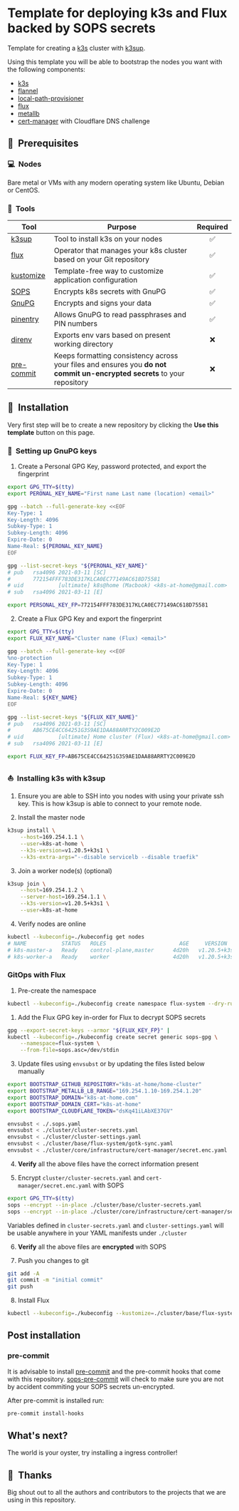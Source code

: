 # Template for deploying k3s and Flux backed by SOPS secrets

Template for creating a [k3s](https://k3s.io/) cluster with [k3sup](https://github.com/alexellis/k3sup).

Using this template you will be able to bootstrap the nodes you want with the following components:

- [k3s](https://k3s.io/)
- [flannel](https://github.com/flannel-io/flannel)
- [local-path-provisioner](https://github.com/rancher/local-path-provisioner)
- [flux](https://toolkit.fluxcd.io/)
- [metallb](https://metallb.universe.tf/)
- [cert-manager](https://cert-manager.io/) with Cloudflare DNS challenge

## :memo:&nbsp; Prerequisites

### :computer:&nbsp; Nodes

Bare metal or VMs with any modern operating system like Ubuntu, Debian or CentOS.

### :wrench:&nbsp; Tools

| Tool                                                               | Purpose                                                                                                                  | Required |
|--------------------------------------------------------------------|--------------------------------------------------------------------------------------------------------------------------|:--------:|
| [k3sup](https://github.com/alexellis/k3sup)                        | Tool to install k3s on your nodes                                                                                        |    ✅     |
| [flux](https://toolkit.fluxcd.io/)                                 | Operator that manages your k8s cluster based on your Git repository                                                      |    ✅     |
| [kustomize](https://kustomize.io/)                                 | Template-free way to customize application configuration                                                                 |    ✅     |
| [SOPS](https://github.com/mozilla/sops)                            | Encrypts k8s secrets with GnuPG                                                                                          |    ✅     |
| [GnuPG](https://gnupg.org/)                                        | Encrypts and signs your data                                                                                             |    ✅     |
| [pinentry](https://gnupg.org/related_software/pinentry/index.html) | Allows GnuPG to read passphrases and PIN numbers                                                                         |    ✅     |
| [direnv](https://github.com/direnv/direnv)                         | Exports env vars based on present working directory                                                                      |    ❌     |
| [pre-commit](https://github.com/pre-commit/pre-commit)             | Keeps formatting consistency across your files and ensures you **do not commit un-encrypted secrets** to your repository |    ❌     |

## :rocket:&nbsp; Installation

Very first step will be to create a new repository by clicking the **Use this template** button on this page.

### :key:&nbsp; Setting up GnuPG keys

1. Create a Personal GPG Key, password protected, and export the fingerprint

```sh
export GPG_TTY=$(tty)
export PERONAL_KEY_NAME="First name Last name (location) <email>"

gpg --batch --full-generate-key <<EOF
Key-Type: 1
Key-Length: 4096
Subkey-Type: 1
Subkey-Length: 4096
Expire-Date: 0
Name-Real: ${PERONAL_KEY_NAME}
EOF

gpg --list-secret-keys "${PERONAL_KEY_NAME}"
# pub   rsa4096 2021-03-11 [SC]
#       772154FFF783DE317KLCA0EC77149AC618D75581
# uid           [ultimate] k8s@home (Macbook) <k8s-at-home@gmail.com>
# sub   rsa4096 2021-03-11 [E]

export PERSONAL_KEY_FP=772154FFF783DE317KLCA0EC77149AC618D75581
```

2. Create a Flux GPG Key and export the fingerprint

```sh
export GPG_TTY=$(tty)
export FLUX_KEY_NAME="Cluster name (Flux) <email>"

gpg --batch --full-generate-key <<EOF
%no-protection
Key-Type: 1
Key-Length: 4096
Subkey-Type: 1
Subkey-Length: 4096
Expire-Date: 0
Name-Real: ${KEY_NAME}
EOF

gpg --list-secret-keys "${FLUX_KEY_NAME}"
# pub   rsa4096 2021-03-11 [SC]
#       AB675CE4CC64251G3S9AE1DAA88ARRTY2C009E2D
# uid           [ultimate] Home cluster (Flux) <k8s-at-home@gmail.com>
# sub   rsa4096 2021-03-11 [E]

export FLUX_KEY_FP=AB675CE4CC64251G3S9AE1DAA88ARRTY2C009E2D
```

### :sailboat:&nbsp; Installing k3s with k3sup

1. Ensure you are able to SSH into you nodes with using your private ssh key. This is how k3sup is able to connect to your remote node.

2. Install the master node

```sh
k3sup install \
    --host=169.254.1.1 \
    --user=k8s-at-home \
    --k3s-version=v1.20.5+k3s1 \
    --k3s-extra-args="--disable servicelb --disable traefik"
```

3. Join a worker node(s) (optional)

```sh
k3sup join \
    --host=169.254.1.2 \
    --server-host=169.254.1.1 \
    --k3s-version=v1.20.5+k3s1 \
    --user=k8s-at-home
```

4. Verify nodes are online
   
```sh
kubectl --kubeconfig=./kubeconfig get nodes
# NAME           STATUS   ROLES                       AGE     VERSION
# k8s-master-a   Ready    control-plane,master      4d20h   v1.20.5+k3s1
# k8s-worker-a   Ready    worker                    4d20h   v1.20.5+k3s1
```

### GitOps with Flux

1. Pre-create the namespace
   
```sh
kubectl --kubeconfig=./kubeconfig create namespace flux-system --dry-run=client -o yaml | kubectl apply -f -
```

1. Add the Flux GPG key in-order for Flux to decrypt SOPS secrets

```sh
gpg --export-secret-keys --armor "${FLUX_KEY_FP}" |
kubectl --kubeconfig=./kubeconfig create secret generic sops-gpg \
    --namespace=flux-system \
    --from-file=sops.asc=/dev/stdin
```

3. Update files using `envsubst` or by updating the files listed below manually

```sh
export BOOTSTRAP_GITHUB_REPOSITORY="k8s-at-home/home-cluster"
export BOOTSTRAP_METALLB_LB_RANGE="169.254.1.10-169.254.1.20"
export BOOTSTRAP_DOMAIN="k8s-at-home.com"
export BOOTSTRAP_DOMAIN_CERT="k8s-at-home"
export BOOTSTRAP_CLOUDFLARE_TOKEN="dsKq41iLAbXE37GV"

envsubst < ./.sops.yaml
envsubst < ./cluster/cluster-secrets.yaml
envsubst < ./cluster/cluster-settings.yaml
envsubst < ./cluster/base/flux-system/gotk-sync.yaml
envsubst < ./cluster/core/infrastructure/cert-manager/secret.enc.yaml
```

4. **Verify** all the above files have the correct information present

5. Encrypt `cluster/cluster-secrets.yaml` and `cert-manager/secret.enc.yaml` with SOPS

```sh
export GPG_TTY=$(tty)
sops --encrypt --in-place ./cluster/base/cluster-secrets.yaml
sops --encrypt --in-place ./cluster/core/infrastructure/cert-manager/secret.enc.yaml
```

Variables defined in `cluster-secrets.yaml` and `cluster-settings.yaml` will be usable anywhere in your YAML manifests under `./cluster`

6. **Verify** all the above files are **encrypted** with SOPS

7. Push you changes to git

```sh
git add -A
git commit -m "initial commit"
git push
```

8. Install Flux

```sh
kubectl --kubeconfig=./kubeconfig --kustomize=./cluster/base/flux-system
```

## Post installation

### pre-commit

It is advisable to install [pre-commit](https://pre-commit.com/) and the pre-commit hooks that come with this repository.
[sops-pre-commit](https://github.com/k8s-at-home/sops-pre-commit) will check to make sure you are not by accident commiting your SOPS secrets un-encrypted.

After pre-commit is installed run:

```sh
pre-commit install-hooks
```

## What's next?

The world is your oyster, try installing a ingress controller!

## :handshake:&nbsp; Thanks

Big shout out to all the authors and contributors to the projects that we are using in this repository.
